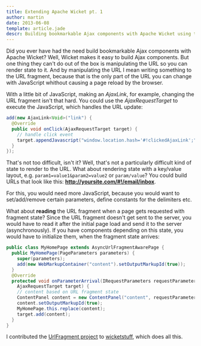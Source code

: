 ```yaml
---
title: Extending Apache Wicket pt. 1
author: martin
date: 2013-06-08
template: article.jade
descr: Building bookmarkable Ajax components with Apache Wicket using the URL fragment
---
```

Did you ever have had the need build bookmarkable Ajax components with Apache Wicket? Well, Wicket makes it easy to build Ajax components. But one thing they can't do out of the box is manipulating the URL so you can render state to it. And by manipulating the URL I mean writing something to the URL fragment, because that is the only part of the URL you can change with JavaScript whithout causing a page reload by the browser.

With a little bit of JavaScript, making an *AjaxLink*, for example, changing the URL fragment isn't that hard. You could use the *AjaxRequestTarget* to execute the JavaScript, which handles the URL update:
```java
add(new AjaxLink<Void>("link") {
  @Override
  public void onClick(AjaxRequestTarget target) {
    // handle click event
    target.appendJavascript("window.location.hash='#!clickedAjaxLink';");
  }
});
```
That's not too difficult, isn't it? Well, that's not a particularly difficult kind of state to render to the URL. What about rendering state with a key/value layout, e.g. `param1=value1&param2=value2` or `param/value`? You could build URLs that look like this: **http://yoursite.com/#!/email/inbox**.

For this, you would need more JavaScript, because you would want to set/add/remove certain parameters, define constants for the delimiters etc.

What about __reading__ the URL fragment when a page gets requested with fragment state? Since the URL fragment doesn't get sent to the server, you would have to read it after the initial page load and send it to the server (asynchronously). If you have components depending on this state, you would have to initialize them, when the fragment state arrives:
```java
public class MyHomePage extends AsyncUrlFragmentAwarePage {
  public MyHomePage(PageParameters parameters) {
    super(parameters);
    add(new WebMarkupContainer("content").setOutputMarkupId(true));
  }
  @Override
  protected void onParameterArrival(IRequestParameters requestParameters,
    AjaxRequestTarget target) {
    // content based on URL fragment state
    ContentPanel content = new ContentPanel("content", requestParameters);
    content.setOutputMarkupId(true);
    MyHomePage.this.replace(content);
    target.add(content);
  }
}
```

I contributed the [UrlFragment project](https://github.com/wicketstuff/core/wiki/UrlFragment) to [wicketstuff](http://wicketstuff.org), which does all this.
